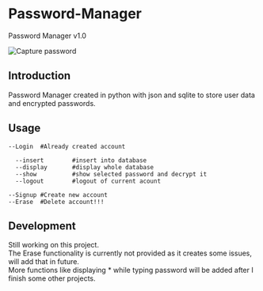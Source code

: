 # Password-Manager
Password Manager v1.0

![Capture password](https://user-images.githubusercontent.com/70326109/136650754-0cbf7a0d-d35c-4fac-87e3-cfe2d53b2ed8.PNG)


## Introduction
Password Manager created in python with json and sqlite to store user data and encrypted passwords.

## Usage
```
--Login  #Already created account

  --insert        #insert into database
  --display       #display whole database
  --show          #show selected password and decrypt it
  --logout        #logout of current acount
  
--Signup #Create new account
--Erase  #Delete account!!!
```

## Development
Still working on this project.<br>
The Erase functionality is currently not provided as it creates some issues, will add that in future.<br>
More functions like displaying * while typing password will be added after I finish some other projects.

